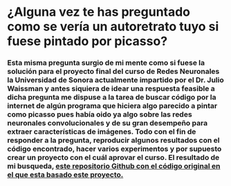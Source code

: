 # ¿Alguna vez te has preguntado como se vería un autoretrato tuyo si fuese pintado por picasso?
### Esta misma pregunta surgio de mi mente como si fuese la solución para el proyecto final del curso de Redes Neuronales la Universidad de Sonora actualmente impartido por el Dr. Julio Waissman y antes siquiera de idear una respuesta feasible a dicha pregunta me dispuse a la tarea de buscar código por la internet de algún programa que hiciera algo parecido a pintar como picasso pues había oido ya algo sobre las redes neuronales convolucionales y de su gran desempeño para extraer características de imágenes. Todo con el fin de responder a la pregunta, reproducir algunos resultados con el código encontrado, hacer varios experimentos y por supuesto crear un proyecto con el cuál aprovar el curso. El resultado de mi busqueda, [este repositorio Github con el código original en el que esta basado este proyecto.](https://github.com/gsurma/style_transfer) 
